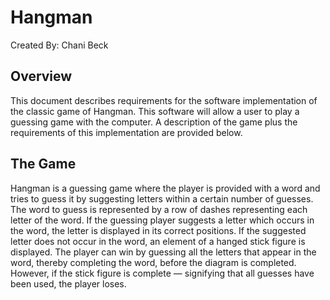 # Hangman
Created By: Chani Beck
## Overview
This document describes requirements for the software implementation of the classic game of Hangman. This software will allow a user to play a guessing game with the computer. A description of the game plus the requirements of this implementation are provided below.
## The Game
Hangman is a guessing game where the player is provided with a word and tries to guess it by suggesting letters  within a certain number of guesses. The word to guess is represented by a row of dashes representing each letter of the word. If the guessing player suggests a letter which occurs in the word, the letter is displayed in its correct positions. If the suggested letter does not occur in the word, an element of a hanged stick figure is displayed. The player can win by guessing all the letters that appear in the word, thereby completing the word, before the diagram is completed. However, if the stick figure is complete — signifying that all guesses have been used, the player loses.
